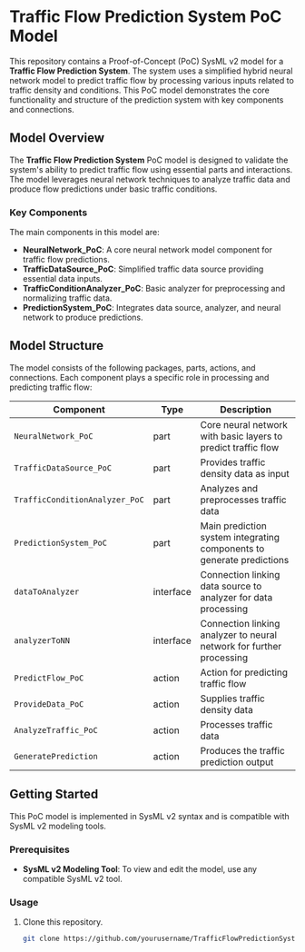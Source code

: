 # Traffic Flow Prediction System PoC Model

This repository contains a Proof-of-Concept (PoC) SysML v2 model for a **Traffic Flow Prediction System**. The system uses a simplified hybrid neural network model to predict traffic flow by processing various inputs related to traffic density and conditions. This PoC model demonstrates the core functionality and structure of the prediction system with key components and connections.

## Model Overview

The **Traffic Flow Prediction System** PoC model is designed to validate the system's ability to predict traffic flow using essential parts and interactions. The model leverages neural network techniques to analyze traffic data and produce flow predictions under basic traffic conditions.

### Key Components

The main components in this model are:
- **NeuralNetwork_PoC**: A core neural network model component for traffic flow predictions.
- **TrafficDataSource_PoC**: Simplified traffic data source providing essential data inputs.
- **TrafficConditionAnalyzer_PoC**: Basic analyzer for preprocessing and normalizing traffic data.
- **PredictionSystem_PoC**: Integrates data source, analyzer, and neural network to produce predictions.

## Model Structure

The model consists of the following packages, parts, actions, and connections. Each component plays a specific role in processing and predicting traffic flow:

| Component               | Type      | Description                                                              |
|-------------------------|-----------|--------------------------------------------------------------------------|
| `NeuralNetwork_PoC`     | part      | Core neural network with basic layers to predict traffic flow            |
| `TrafficDataSource_PoC` | part      | Provides traffic density data as input                                   |
| `TrafficConditionAnalyzer_PoC` | part | Analyzes and preprocesses traffic data                                   |
| `PredictionSystem_PoC`  | part      | Main prediction system integrating components to generate predictions    |
| `dataToAnalyzer`        | interface | Connection linking data source to analyzer for data processing           |
| `analyzerToNN`          | interface | Connection linking analyzer to neural network for further processing     |
| `PredictFlow_PoC`       | action    | Action for predicting traffic flow                                       |
| `ProvideData_PoC`       | action    | Supplies traffic density data                                            |
| `AnalyzeTraffic_PoC`    | action    | Processes traffic data                                                   |
| `GeneratePrediction`    | action    | Produces the traffic prediction output                                   |

## Getting Started

This PoC model is implemented in SysML v2 syntax and is compatible with SysML v2 modeling tools.

### Prerequisites
- **SysML v2 Modeling Tool**: To view and edit the model, use any compatible SysML v2 tool.

### Usage
1. Clone this repository.
   ```bash
   git clone https://github.com/yourusername/TrafficFlowPredictionSystem_PoC.git

